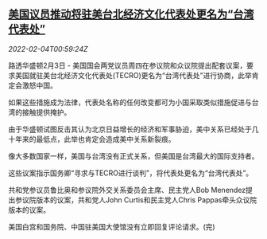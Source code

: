<!--1643938263000-->
[美国议员推动将驻美台北经济文化代表处更名为“台湾代表处”](https://cn.reuters.com/article/usa-taiwan-lawmakers-0203-thur-idCNKBS2K9023)
------

<div><i>2022-02-04T00:59:24Z</i></div><p>路透华盛顿2月3日 - 美国国会两党议员周四在参议院和众议院提出配套议案，要求美国就驻美台北经济文化代表处(TECRO)更名为“台湾代表处”进行协商，此举肯定会激怒中国。</p><p>如果这些措施成为法律，代表处名称的任何改变都可为小国采取类似措施促进与台湾的接触提供掩护。</p><p>由于华盛顿试图反击其认为北京日益增长的经济和军事胁迫，美中关系已经处于几十年来的最低点，此举也肯定会造成美中关系新裂痕。</p><p>像大多数国家一样，美国与台湾没有正式关系，但美国是台湾最大的国际支持者。</p><p>这些议案指示国务卿“寻求与TECRO进行谈判”，将代表处更名为“台湾代表处”。</p><p>共和党参议员鲁比奥和参议院外交关系委员会主席、民主党人Bob Menendez提出参议院版本的议案，共和党人John Curtis和民主党人Chris Pappas牵头众议院版本的议案。</p><p>美国白宫和国务院、中国驻美国大使馆没有立即回复评论请求。(完)</p>
